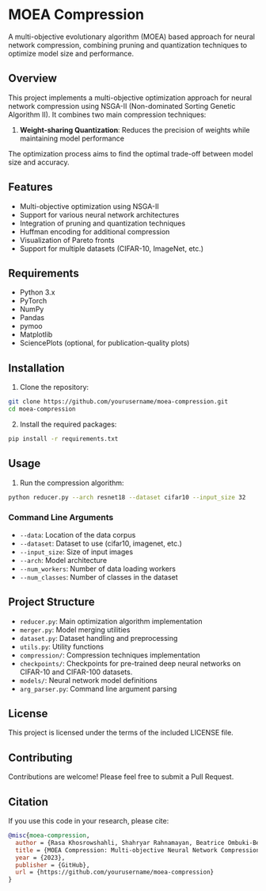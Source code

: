 # MOEA Compression

A multi-objective evolutionary algorithm (MOEA) based approach for neural network compression, combining pruning and quantization techniques to optimize model size and performance.

## Overview

This project implements a multi-objective optimization approach for neural network compression using NSGA-II (Non-dominated Sorting Genetic Algorithm II). It combines two main compression techniques:

1. **Weight-sharing Quantization**: Reduces the precision of weights while maintaining model performance

The optimization process aims to find the optimal trade-off between model size and accuracy.

## Features

- Multi-objective optimization using NSGA-II
- Support for various neural network architectures
- Integration of pruning and quantization techniques
- Huffman encoding for additional compression
- Visualization of Pareto fronts
- Support for multiple datasets (CIFAR-10, ImageNet, etc.)

## Requirements

- Python 3.x
- PyTorch
- NumPy
- Pandas
- pymoo
- Matplotlib
- SciencePlots (optional, for publication-quality plots)

## Installation

1. Clone the repository:
```bash
git clone https://github.com/yourusername/moea-compression.git
cd moea-compression
```

2. Install the required packages:
```bash
pip install -r requirements.txt
```

## Usage

1. Run the compression algorithm:
```bash
python reducer.py --arch resnet18 --dataset cifar10 --input_size 32
```

### Command Line Arguments

- `--data`: Location of the data corpus
- `--dataset`: Dataset to use (cifar10, imagenet, etc.)
- `--input_size`: Size of input images
- `--arch`: Model architecture
- `--num_workers`: Number of data loading workers
- `--num_classes`: Number of classes in the dataset

## Project Structure

- `reducer.py`: Main optimization algorithm implementation
- `merger.py`: Model merging utilities
- `dataset.py`: Dataset handling and preprocessing
- `utils.py`: Utility functions
- `compression/`: Compression techniques implementation
- `checkpoints/`: Checkpoints for pre-trained deep neural networks on CIFAR-10 and CIFAR-100 datasets.
- `models/`: Neural network model definitions
- `arg_parser.py`: Command line argument parsing

## License

This project is licensed under the terms of the included LICENSE file.

## Contributing

Contributions are welcome! Please feel free to submit a Pull Request.

## Citation

If you use this code in your research, please cite:

```bibtex
@misc{moea-compression,
  author = {Rasa Khosrowshahli, Shahryar Rahnamayan, Beatrice Ombuki-Berman},
  title = {MOEA Compression: Multi-objective Neural Network Compression},
  year = {2023},
  publisher = {GitHub},
  url = {https://github.com/yourusername/moea-compression}
}
```
